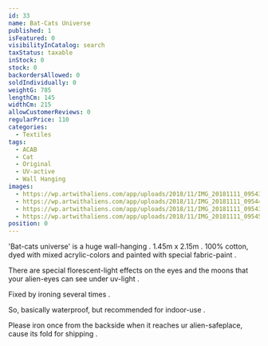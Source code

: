 ```yaml
---
id: 33
name: Bat-Cats Universe
published: 1
isFeatured: 0
visibilityInCatalog: search
taxStatus: taxable
inStock: 0
stock: 0
backordersAllowed: 0
soldIndividually: 0
weightG: 785
lengthCm: 145
widthCm: 215
allowCustomerReviews: 0
regularPrice: 110
categories:
  - Textiles
tags:
  - ACAB
  - Cat
  - Original
  - UV-active
  - Wall Hanging
images:
  - https://wp.artwithaliens.com/app/uploads/2018/11/IMG_20181111_095431-scaled.jpg
  - https://wp.artwithaliens.com/app/uploads/2018/11/IMG_20181111_095445-scaled.jpg
  - https://wp.artwithaliens.com/app/uploads/2018/11/IMG_20181111_095438-scaled.jpg
  - https://wp.artwithaliens.com/app/uploads/2018/11/IMG_20181111_095459-scaled.jpg
position: 0
---
```


'Bat-cats universe' is a huge wall-hanging . 1.45m x 2.15m . 100% cotton, dyed with mixed acrylic-colors and painted with special fabric-paint .

There are special florescent-light effects on the eyes and the moons that your alien-eyes can see under uv-light .

Fixed by ironing several times .

So, basically waterproof, but recommended for indoor-use .

Please iron once from the backside when it reaches ur alien-safeplace, cause its fold for shipping .
